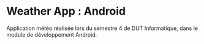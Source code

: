 # Weather App : Android
Application météo réalisée lors du semestre 4 de DUT Informatique, dans le module de développement Android.

